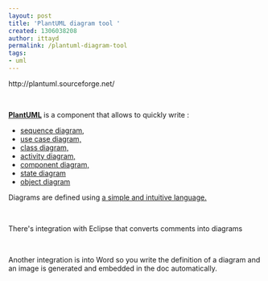 ```yaml
---
layout: post
title: 'PlantUML diagram tool '
created: 1306038208
author: ittayd
permalink: /plantuml-diagram-tool
tags:
- uml
---
```

<p>http://plantuml.sourceforge.net/</p>
<p>&nbsp;</p>
<p><a href="http://sourceforge.net/projects/plantuml/files/plantuml.jar/download"><b>PlantUML</b></a> is a component that allows to quickly write :</p>
<ul>
    <li><a href="http://plantuml.sourceforge.net/sequence.html">sequence diagram</a>,</li>
    <li><a href="http://plantuml.sourceforge.net/usecase.html">use case diagram,</a></li>
    <li><a href="http://plantuml.sourceforge.net/classes.html">class diagram,</a></li>
    <li><a href="http://plantuml.sourceforge.net/activity.html">activity diagram,</a></li>
    <li><a href="http://plantuml.sourceforge.net/component.html">component diagram,</a></li>
    <li><a href="http://plantuml.sourceforge.net/state.html">state diagram</a></li>
    <li><a href="http://plantuml.sourceforge.net/objects.html">object diagram</a></li>
</ul>
<p>Diagrams are defined using <a href="http://sourceforge.net/projects/plantuml/files/PlantUML%20Language%20Reference%20Guide.pdf/download">a simple and intuitive language.</a></p>
<p>&nbsp;</p>
<p>There's integration with Eclipse that converts comments into diagrams</p>
<p>&nbsp;</p>
<p>Another integration is into Word so you write the definition of a diagram and an image is generated and embedded in the doc automatically. </p>
<p>&nbsp;</p>
<p>&nbsp;</p>
